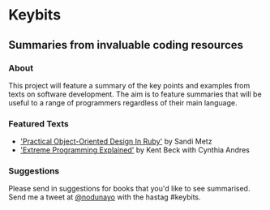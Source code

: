 # Keybits
## Summaries from invaluable coding resources

### About
This project will feature a summary of the key points and examples from texts on software development. The aim is to feature summaries that will be useful to a range of programmers regardless of their main language. 

### Featured Texts
* ['Practical Object-Oriented Design In Ruby'](http://www.amazon.co.uk/Practical-Object-Oriented-Design-Ruby/dp/0321721330/) by Sandi Metz
* ['Extreme Programming Explained'](http://www.amazon.co.uk/Extreme-Programming-Explained-Embrace-Change/dp/0201616416/ref=cm_cr_pr_product_top) by Kent Beck with Cynthia Andres

### Suggestions
Please send in suggestions for books that you'd like to see summarised. Send me a tweet at [@nodunayo](http://www.twitter.com/nodunayo) with the hastag #keybits. 

